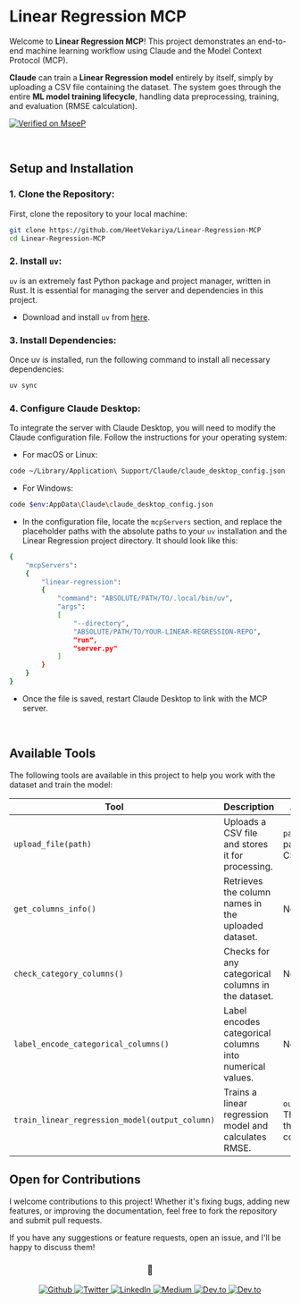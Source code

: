 # Linear Regression MCP

Welcome to **Linear Regression MCP**! This project demonstrates an end-to-end machine learning workflow using Claude and the Model Context Protocol (MCP). 

**Claude** can train a **Linear Regression model** entirely by itself, simply by uploading a CSV file containing the dataset. The system goes through the entire **ML model training lifecycle**, handling data preprocessing, training, and evaluation (RMSE calculation).

[![Verified on MseeP](https://mseep.ai/badge.svg)](https://mseep.ai/app/faff0b8f-a4c5-42f6-88c4-b3cb210f4559)

<br>

## Setup and Installation

### 1. Clone the Repository:

First, clone the repository to your local machine:

```bash
git clone https://github.com/HeetVekariya/Linear-Regression-MCP
cd Linear-Regression-MCP
```

### 2. Install `uv`:

`uv` is an extremely fast Python package and project manager, written in Rust. It is essential for managing the server and dependencies in this project.

- Download and install `uv` from [here](https://docs.astral.sh/uv/#installation).

### 3. Install Dependencies:

Once uv is installed, run the following command to install all necessary dependencies:

```bash
uv sync
```

### 4. Configure Claude Desktop:

To integrate the server with Claude Desktop, you will need to modify the Claude configuration file. Follow the instructions for your operating system:

- For macOS or Linux:

```bash
code ~/Library/Application\ Support/Claude/claude_desktop_config.json
```

- For Windows:

```bash
code $env:AppData\Claude\claude_desktop_config.json
```

- In the configuration file, locate the `mcpServers` section, and replace the placeholder paths with the absolute paths to your `uv` installation and the Linear Regression project directory. It should look like this:

```bash
{
    "mcpServers":
    {
        "linear-regression": 
        {
            "command": "ABSOLUTE/PATH/TO/.local/bin/uv",
            "args":
            [
                "--directory",
                "ABSOLUTE/PATH/TO/YOUR-LINEAR-REGRESSION-REPO", 
                "run",
                "server.py"
            ] 
        }
    }
}
```

- Once the file is saved, restart Claude Desktop to link with the MCP server.

<br>

## Available Tools

The following tools are available in this project to help you work with the dataset and train the model:

| **Tool**                                      | **Description**                                                                 | **Arguments**                                       |
|-----------------------------------------------|---------------------------------------------------------------------------------|----------------------------------------------------|
| `upload_file(path)`                           | Uploads a CSV file and stores it for processing.                                | `path`: Absolute path to the CSV file.             |
| `get_columns_info()`                          | Retrieves the column names in the uploaded dataset.                             | No arguments.                                      |
| `check_category_columns()`                    | Checks for any categorical columns in the dataset.                              | No arguments.                                      |
| `label_encode_categorical_columns()`          | Label encodes categorical columns into numerical values.                        | No arguments.                                      |
| `train_linear_regression_model(output_column)`| Trains a linear regression model and calculates RMSE.                          | `output_column`: The name of the target column.    |


## Open for Contributions

I welcome contributions to this project! Whether it's fixing bugs, adding new features, or improving the documentation, feel free to fork the repository and submit pull requests.

If you have any suggestions or feature requests, open an issue, and I'll be happy to discuss them!

<h3 align="center">👀</h3>
<p  align="center">
    <a href="https://github.com/HeetVekariya" target="_blank">
        <img alt="Github" src="https://img.shields.io/badge/GitHub-%2312100E.svg?&style=for-the-badge&logo=Github&logoColor=white" />
    </a> 
    <a href="https://twitter.com/heet_2104" target="_blank">
        <img alt="Twitter" src="https://img.shields.io/badge/twitter-%231DA1F2.svg?&style=for-the-badge&logo=twitter&logoColor=white" />
    </a> 
    <a href="https://www.linkedin.com/in/heet-vekariya-16326024b" target="_blank">
        <img alt="LinkedIn" src="https://img.shields.io/badge/linkedin-%230077B5.svg?&style=for-the-badge&logo=linkedin&logoColor=white" />
    </a> 
    <a href="https://medium.com/@heetvekariya50" target="_blank">
        <img alt="Medium" src="https://img.shields.io/badge/medium-%2312100E.svg?&style=for-the-badge&logo=medium&logoColor=white" />
    </a>
    <a href="https://dev.to/heetvekariya" target="_blank">
        <img alt="Dev.to" src="https://img.shields.io/badge/devto-%2312100E.svg?&style=for-the-badge&logo=devto&logoColor=white" />
    </a>
    <a href="mailto:heetvekariya50@gmail.com" target="_blank">
        <img alt="Dev.to" src="https://img.shields.io/badge/gmail-%2312100E.svg?&style=for-the-badge&logo=gmail&logoColor=white" />
    </a>
</p>

